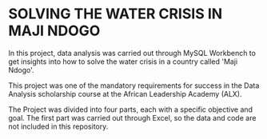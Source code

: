 # SOLVING THE WATER CRISIS IN MAJI NDOGO

In this project, data analysis was carried out through MySQL Workbench to get insights into how to solve the water crisis in a country called 'Maji Ndogo'.

This project was one of the mandatory requirements for success in the Data Analysis scholarship course at the African Leadership Academy (ALX).

The Project was divided into four parts, each with a specific objective and goal. The first part was carried out through Excel, so the data and code are not included in this repository. 

